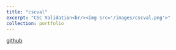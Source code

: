 ```yaml
---
title: "cscval"
excerpt: "CSC Validation<br/><img src='/images/cscval.png'>"
collection: portfolio
---
```


[github](https://github.com/joseph-crowley/CSCValidation)


